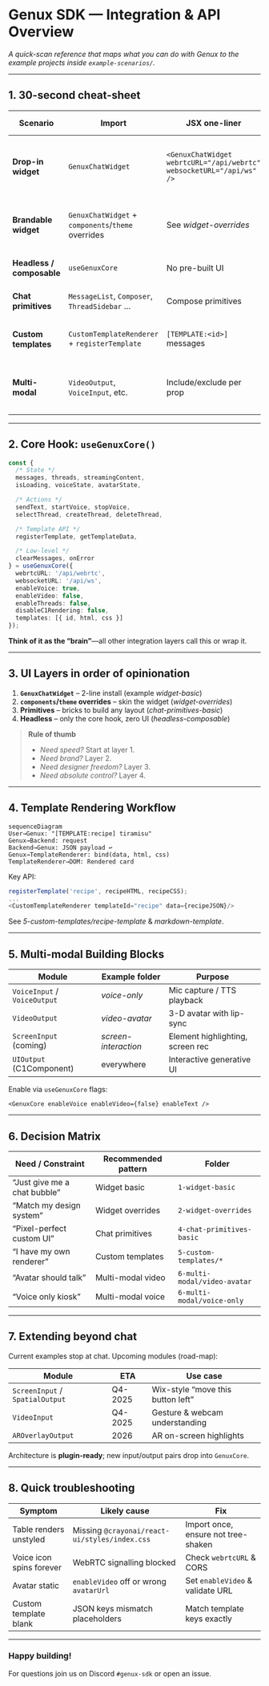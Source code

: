 # Genux SDK — Integration & API Overview  
_A quick-scan reference that maps what you can do with Genux to the example projects inside `example-scenarios/`._

---

## 1. 30-second cheat-sheet

| Scenario | Import | JSX one-liner | What you get |
|----------|--------|---------------|--------------|
| **Drop-in widget** | `GenuxChatWidget` | `<GenuxChatWidget webrtcURL="/api/webrtc" websocketURL="/api/ws" />` | Floating bubble → chat window with voice & text |
| **Brandable widget** | `GenuxChatWidget` + `components`/`theme` overrides | See *widget-overrides* | Same UX, your colors & custom sub-components |
| **Headless / composable** | `useGenuxCore` | No pre-built UI | Build every element yourself |
| **Chat primitives** | `MessageList`, `Composer`, `ThreadSidebar` … | Compose primitives | LEGO-style assembly of a chat app |
| **Custom templates** | `CustomTemplateRenderer` + `registerTemplate` | `[TEMPLATE:<id>]` messages | Render arbitrary HTML+CSS with JSON |
| **Multi-modal** | `VideoOutput`, `VoiceInput`, etc. | Include/exclude per prop | Avatar video, voice-only, text-only … your mix |

---

## 2. Core Hook: `useGenuxCore()`

```ts
const {
  /* State */
  messages, threads, streamingContent,
  isLoading, voiceState, avatarState,

  /* Actions */
  sendText, startVoice, stopVoice,
  selectThread, createThread, deleteThread,

  /* Template API */
  registerTemplate, getTemplateData,

  /* Low-level */
  clearMessages, onError
} = useGenuxCore({
  webrtcURL: '/api/webrtc',
  websocketURL: '/api/ws',
  enableVoice: true,
  enableVideo: false,
  enableThreads: false,
  disableC1Rendering: false,
  templates: [{ id, html, css }]
});
```

**Think of it as the “brain”**—all other integration layers call this or wrap it.

---

## 3. UI Layers in order of opinionation

1. **`GenuxChatWidget`** – 2-line install (example *widget-basic*)  
2. **`components`/`theme` overrides** – skin the widget (*widget-overrides*)  
3. **Primitives** – bricks to build any layout (*chat-primitives-basic*)  
4. **Headless** – only the core hook, zero UI (*headless-composable*)

> **Rule of thumb**  
> - _Need speed?_ Start at layer 1.  
> - _Need brand?_ Layer 2.  
> - _Need designer freedom?_ Layer 3.  
> - _Need absolute control?_ Layer 4.

---

## 4. Template Rendering Workflow

```mermaid
sequenceDiagram
User→Genux: "[TEMPLATE:recipe] tiramisu"
Genux→Backend: request
Backend→Genux: JSON payload ↩︎
Genux→TemplateRenderer: bind(data, html, css)
TemplateRenderer→DOM: Rendered card
```

Key API:

```ts
registerTemplate('recipe', recipeHTML, recipeCSS);
...
<CustomTemplateRenderer templateId="recipe" data={recipeJSON}/>
```

See *5-custom-templates/recipe-template* & *markdown-template*.

---

## 5. Multi-modal Building Blocks

| Module | Example folder | Purpose |
|--------|----------------|---------|
| `VoiceInput` / `VoiceOutput` | _voice-only_ | Mic capture / TTS playback |
| `VideoOutput`               | _video-avatar_ | 3-D avatar with lip-sync |
| `ScreenInput` (coming)      | *screen-interaction* | Element highlighting, screen rec |
| `UIOutput` (C1Component)    | everywhere   | Interactive generative UI |

Enable via `useGenuxCore` flags:

```tsx
<GenuxCore enableVoice enableVideo={false} enableText />
```

---

## 6. Decision Matrix

| Need / Constraint | Recommended pattern | Folder |
|-------------------|---------------------|--------|
| “Just give me a chat bubble” | Widget basic | `1-widget-basic` |
| “Match my design system”     | Widget overrides | `2-widget-overrides` |
| “Pixel-perfect custom UI”    | Chat primitives | `4-chat-primitives-basic` |
| “I have my own renderer”     | Custom templates | `5-custom-templates/*` |
| “Avatar should talk”         | Multi-modal video | `6-multi-modal/video-avatar` |
| “Voice only kiosk”           | Multi-modal voice | `6-multi-modal/voice-only` |

---

## 7. Extending beyond chat

Current examples stop at chat. Upcoming modules (road-map):

| Module | ETA | Use case |
|--------|-----|----------|
| `ScreenInput` / `SpatialOutput` | Q4-2025 | Wix-style “move this button left” |
| `VideoInput`                    | Q4-2025 | Gesture & webcam understanding |
| `AROverlayOutput`               | 2026 | AR on-screen highlights |

Architecture is **plugin-ready**; new input/output pairs drop into `GenuxCore`.

---

## 8. Quick troubleshooting

| Symptom | Likely cause | Fix |
|---------|--------------|-----|
| Table renders unstyled | Missing `@crayonai/react-ui/styles/index.css` | Import once, ensure not tree-shaken |
| Voice icon spins forever | WebRTC signalling blocked | Check `webrtcURL` & CORS |
| Avatar static | `enableVideo` off or wrong `avatarUrl` | Set `enableVideo` & validate URL |
| Custom template blank | JSON keys mismatch placeholders | Match template keys exactly |

---

### Happy building!  
For questions join us on Discord `#genux-sdk` or open an issue.
